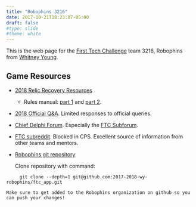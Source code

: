```yaml
---
title: "Robophins 3216"
date: 2017-10-21T18:23:07-05:00
draft: false
#type: slide
#theme: white
---
```


This is the web page for the [First Tech Challenge](https://www.firstinspires.org/robotics/ftc) team 3216, Robophins from [Whitney Young](http://wyoung.org/).


## Game Resources

* [2018 Relic Recovery Resources](https://www.firstinspires.org/resource-library/ftc/game-and-season-info)

    - Rules manual: [part 1](https://www.firstinspires.org/sites/default/files/uploads/resource_library/ftc/2017-2018/game-manual-part-1.pdf) and [part 2](https://www.firstinspires.org/sites/default/files/uploads/resource_library/ftc/2017-2018/game-manual-part-2.pdf).
    
* [2018 Official Q&A](https://ftcforum.usfirst.org/forum?s=2b3d68a255bd1bdd36e0831c9aa9078a). Limited responses to official queries.
* [Chief Delphi Forum](https://www.chiefdelphi.com/forums/index.php). Especially the [FTC Subforum](https://www.chiefdelphi.com/forums/forumdisplay.php?f=146).

* [FTC subreddit](https://www.reddit.com/r/FTC/). Blocked in CPS. Excellent source of information from other teams and mentors.

* [Robophins git repository](https://github.com/2017-2018-wy-robophins/ftc_app)

    Clone repository with command:
```git
     git clone --depth=1 git@github.com:2017-2018-wy-robophins/ftc_app.git
```
    Make sure to get added to the Robophins organization on github so you can push your changes!
